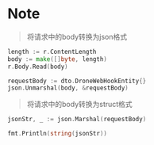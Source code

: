 # Note


> 将请求中的body转换为json格式
```go
length := r.ContentLength
body := make([]byte, length)
r.Body.Read(body)

requestBody := dto.DroneWebHookEntity{}
json.Unmarshal(body, &requestBody)

```


> 将请求中的body转换为struct格式
```go
jsonStr, _ := json.Marshal(requestBody)

fmt.Println(string(jsonStr))
```